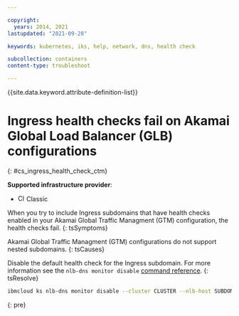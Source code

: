 ```yaml
---

copyright: 
  years: 2014, 2021
lastupdated: "2021-09-28"

keywords: kubernetes, iks, help, network, dns, health check

subcollection: containers
content-type: troubleshoot

---
```





{{site.data.keyword.attribute-definition-list}}


# Ingress health checks fail on Akamai Global Load Balancer (GLB) configurations
{: #cs_ingress_health_check_ctm}

**Supported infrastructure provider**:
* <img src="images/icon-classic.png" alt="Classic infrastructure provider icon" width="15" style="width:15px; border-style: none"/> Classic


When you try to include Ingress subdomains that have health checks enabled in your Akamai Global Traffic Managment (GTM) configuration, the health checks fail.
{: tsSymptoms}


Akamai Global Traffic Managment (GTM) configurations do not support nested subdomains.
{: tsCauses}

Disable the default health check for the Ingress subdomain. For more information see the `nlb-dns monitor disable` [command reference](/docs/containers?topic=containers-kubernetes-service-cli#cs_nlb-dns-monitor-disable).
{: tsResolve}

```sh
ibmcloud ks nlb-dns monitor disable --cluster CLUSTER --nlb-host SUBDOMAIN 
```
{: pre}







